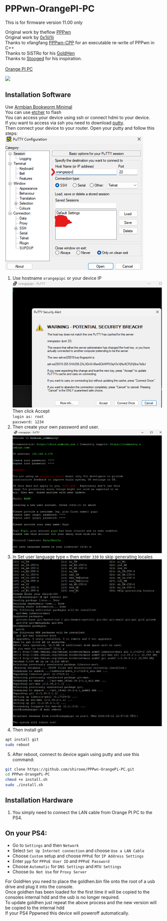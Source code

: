 # PPPwn-OrangePI-PC

This is for firmware version 11.00 only

Original work by theflow <a href=https://github.com/TheOfficialFloW/PPPwn>PPPwn</a><br>
Original work by <a href=https://github.com/0x1iii1ii/PPPwn-Luckfox>0x1iii1ii</a><br>
Thanks to xfangfang <a href=https://github.com/xfangfang/PPPwn_cpp>PPPwn-CPP</a> for an executable re-write of PPPwn in C++<br>
Thanks to SiSTRo for his <a href=https://github.com/GoldHEN/GoldHEN>GoldHen</a><br>
Thanks to <a href=https://github.com/stooged/PI-Pwn>Stooged</a> for his inspiration.
<br>
<br>
<a href=http://www.orangepi.org/html/hardWare/computerAndMicrocontrollers/details/Orange-Pi-PC.html>Orange PI PC</a>

![](http://www.orangepi.org/img/img4/banner-PC.jpg)

## Installation Software

Use <a href="https://www.armbian.com/orange-pi-pc/">Armbian Bookworm Minimal</a><br>
You can use <a href=https://etcher.balena.io/>etcher</a> to flash<br>
You can access your device using ssh or connect hdmi to your device.<br/>
If you want to access via ssh you need to download <a href=https://www.putty.org/>putty</a>.<br/>
Then connect your device to your router. Open your putty and follow this steps:<br/>
![](https://github.com/shiroee/PPPwn-OrangePi-PC/blob/main/img/0.png)<br/>
1. Use hostname `orangepipc` or your device IP<br/>
![](https://github.com/shiroee/PPPwn-OrangePi-PC/blob/main/img/1.png)<br/>
Then click Accept<br/>
`login as: root`<br/>
`password: 1234` <br>
2. Then create your own password and user.<br/>
![](https://github.com/shiroee/PPPwn-OrangePi-PC/blob/main/img/2.png)<br/>
3. In Set user language type `n` then enter `330` to skip generating locales<br/>
![](https://github.com/shiroee/PPPwn-OrangePi-PC/blob/main/img/3.png)<br/>
4. Then install git<br/>
```sh
apt install git
sudo reboot
```
5. After reboot, connect to device again using putty and use this command:
```sh
git clone https://github.com/shiroee/PPPwn-OrangePi-PC.git
cd PPPwn-OrangePi-PC
chmod +x install.sh
sudo ./install.sh
```

## Installation Hardware

1. You simply need to connect the LAN cable from Orange PI PC to the PS4.

## On your PS4:<br>

- Go to `Settings` and then `Network`<br>
- Select `Set Up Internet connection` and choose `Use a LAN Cable`<br>
- Choose `Custom` setup and choose `PPPoE` for `IP Address Settings`<br>
- Enter `ppp` for `PPPoE User ID` and `PPPoE Password`<br>
- Choose `Automatic` for `DNS Settings` and `MTU Settings`<br>
- Choose `Do Not Use` for `Proxy Server`<br>

For GoldHen you need to place the goldhen.bin file onto the root of a usb drive and plug it into the console.<br>
Once goldhen has been loaded for the first time it will be copied to the consoles internal hdd and the usb is no longer required.<br>
To update goldhen just repeat the above process and the new version will be copied to the internal hdd<br>
If your PS4 Pppwned this device will poweroff automatically.